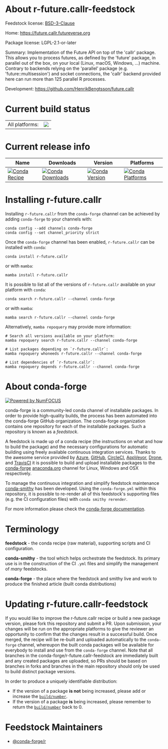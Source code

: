About r-future.callr-feedstock
==============================

Feedstock license: [BSD-3-Clause](https://github.com/conda-forge/r-future.callr-feedstock/blob/main/LICENSE.txt)

Home: https://future.callr.futureverse.org

Package license: LGPL-2.1-or-later

Summary: Implementation of the Future API on top of the 'callr' package.  This allows you to process futures, as defined by the 'future' package, in parallel out of the box, on your local (Linux, macOS, Windows, ...) machine.  Contrary to backends relying on the 'parallel' package (e.g. 'future::multisession') and socket connections, the 'callr' backend provided here can run more than 125 parallel R processes.

Development: https://github.com/HenrikBengtsson/future.callr

Current build status
====================


<table><tr><td>All platforms:</td>
    <td>
      <a href="https://dev.azure.com/conda-forge/feedstock-builds/_build/latest?definitionId=18424&branchName=main">
        <img src="https://dev.azure.com/conda-forge/feedstock-builds/_apis/build/status/r-future.callr-feedstock?branchName=main">
      </a>
    </td>
  </tr>
</table>

Current release info
====================

| Name | Downloads | Version | Platforms |
| --- | --- | --- | --- |
| [![Conda Recipe](https://img.shields.io/badge/recipe-r--future.callr-green.svg)](https://anaconda.org/conda-forge/r-future.callr) | [![Conda Downloads](https://img.shields.io/conda/dn/conda-forge/r-future.callr.svg)](https://anaconda.org/conda-forge/r-future.callr) | [![Conda Version](https://img.shields.io/conda/vn/conda-forge/r-future.callr.svg)](https://anaconda.org/conda-forge/r-future.callr) | [![Conda Platforms](https://img.shields.io/conda/pn/conda-forge/r-future.callr.svg)](https://anaconda.org/conda-forge/r-future.callr) |

Installing r-future.callr
=========================

Installing `r-future.callr` from the `conda-forge` channel can be achieved by adding `conda-forge` to your channels with:

```
conda config --add channels conda-forge
conda config --set channel_priority strict
```

Once the `conda-forge` channel has been enabled, `r-future.callr` can be installed with `conda`:

```
conda install r-future.callr
```

or with `mamba`:

```
mamba install r-future.callr
```

It is possible to list all of the versions of `r-future.callr` available on your platform with `conda`:

```
conda search r-future.callr --channel conda-forge
```

or with `mamba`:

```
mamba search r-future.callr --channel conda-forge
```

Alternatively, `mamba repoquery` may provide more information:

```
# Search all versions available on your platform:
mamba repoquery search r-future.callr --channel conda-forge

# List packages depending on `r-future.callr`:
mamba repoquery whoneeds r-future.callr --channel conda-forge

# List dependencies of `r-future.callr`:
mamba repoquery depends r-future.callr --channel conda-forge
```


About conda-forge
=================

[![Powered by
NumFOCUS](https://img.shields.io/badge/powered%20by-NumFOCUS-orange.svg?style=flat&colorA=E1523D&colorB=007D8A)](https://numfocus.org)

conda-forge is a community-led conda channel of installable packages.
In order to provide high-quality builds, the process has been automated into the
conda-forge GitHub organization. The conda-forge organization contains one repository
for each of the installable packages. Such a repository is known as a *feedstock*.

A feedstock is made up of a conda recipe (the instructions on what and how to build
the package) and the necessary configurations for automatic building using freely
available continuous integration services. Thanks to the awesome service provided by
[Azure](https://azure.microsoft.com/en-us/services/devops/), [GitHub](https://github.com/),
[CircleCI](https://circleci.com/), [AppVeyor](https://www.appveyor.com/),
[Drone](https://cloud.drone.io/welcome), and [TravisCI](https://travis-ci.com/)
it is possible to build and upload installable packages to the
[conda-forge](https://anaconda.org/conda-forge) [anaconda.org](https://anaconda.org/)
channel for Linux, Windows and OSX respectively.

To manage the continuous integration and simplify feedstock maintenance
[conda-smithy](https://github.com/conda-forge/conda-smithy) has been developed.
Using the ``conda-forge.yml`` within this repository, it is possible to re-render all of
this feedstock's supporting files (e.g. the CI configuration files) with ``conda smithy rerender``.

For more information please check the [conda-forge documentation](https://conda-forge.org/docs/).

Terminology
===========

**feedstock** - the conda recipe (raw material), supporting scripts and CI configuration.

**conda-smithy** - the tool which helps orchestrate the feedstock.
                   Its primary use is in the construction of the CI ``.yml`` files
                   and simplify the management of *many* feedstocks.

**conda-forge** - the place where the feedstock and smithy live and work to
                  produce the finished article (built conda distributions)


Updating r-future.callr-feedstock
=================================

If you would like to improve the r-future.callr recipe or build a new
package version, please fork this repository and submit a PR. Upon submission,
your changes will be run on the appropriate platforms to give the reviewer an
opportunity to confirm that the changes result in a successful build. Once
merged, the recipe will be re-built and uploaded automatically to the
`conda-forge` channel, whereupon the built conda packages will be available for
everybody to install and use from the `conda-forge` channel.
Note that all branches in the conda-forge/r-future.callr-feedstock are
immediately built and any created packages are uploaded, so PRs should be based
on branches in forks and branches in the main repository should only be used to
build distinct package versions.

In order to produce a uniquely identifiable distribution:
 * If the version of a package **is not** being increased, please add or increase
   the [``build/number``](https://docs.conda.io/projects/conda-build/en/latest/resources/define-metadata.html#build-number-and-string).
 * If the version of a package **is** being increased, please remember to return
   the [``build/number``](https://docs.conda.io/projects/conda-build/en/latest/resources/define-metadata.html#build-number-and-string)
   back to 0.

Feedstock Maintainers
=====================

* [@conda-forge/r](https://github.com/conda-forge/r/)

